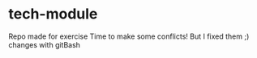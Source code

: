 # tech-module
Repo made for exercise
Time to make some conflicts!
But I fixed them ;)
changes with gitBash